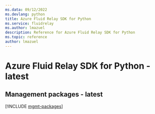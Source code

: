 ```yaml
---
ms.data: 09/12/2022
ms.devlang: python
title: Azure Fluid Relay SDK for Python
ms.service: fluidrelay
ms.author: lmazuel
description: Reference for Azure Fluid Relay SDK for Python
ms.topic: reference
author: lmazuel
---
```

# Azure Fluid Relay SDK for Python - latest

## Management packages - latest
[!INCLUDE [mgmt-packages](fluid-relay-mgmt-index.md)]
